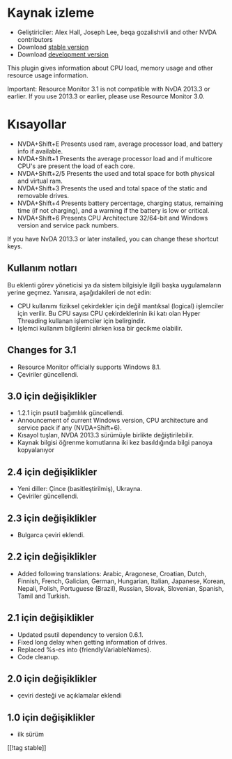 # Kaynak izleme #

* Geliştiriciler: Alex Hall, Joseph Lee, beqa gozalishvili and other NVDA
  contributors
* Download [stable version][1]
* Download [development version][2]

This plugin gives information about CPU load, memory usage and other
resource usage information.

Important: Resource Monitor 3.1 is not compatible with NvDA 2013.3 or
earlier. If you use 2013.3 or earlier, please use Resource Monitor 3.0.

# Kısayollar #

* NVDA+Shift+E Presents used ram, average processor load, and battery info
  if available.
* NVDA+Shift+1 Presents the average processor load and if multicore CPU's
  are present the load of each core.
* NVDA+Shift+2/5 Presents the used and total space for both physical and
  virtual ram.
* NVDA+Shift+3 Presents the used and total space of the static and removable
  drives.
* NVDA+Shift+4 Presents battery percentage, charging status, remaining time
  (if not charging), and a warning if the battery is low or critical.
* NVDA+Shift+6 Presents CPU Architecture 32/64-bit and Windows version and
  service pack numbers.

If you have NvDA 2013.3 or later installed, you can change these shortcut
keys.

## Kullanım notları ##

Bu eklenti görev yöneticisi ya da sistem bilgisiyle ilgili başka
uygulamaların yerine geçmez. Yanısıra, aşağıdakileri de not edin:

* CPU kullanımı fiziksel çekirdekler için değil mantıksal (logical)
  işlemciler için verilir. Bu CPU sayısı CPU çekirdeklerinin iki katı olan
  Hyper Threading kullanan işlemciler için belirgindir.
* Işlemci kullanım bilgilerini alırken kısa bir gecikme olabilir.

## Changes for 3.1 ##

* Resource Monitor officially supports Windows 8.1.
* Çeviriler güncellendi.

## 3.0 için değişiklikler ##

* 1.2.1 için psutil bağımlılık güncellendi.
* Announcement of current Windows version, CPU architecture and service pack
  if any (NVDA+Shift+6).
* Kısayol tuşları, NVDA 2013.3 sürümüyle birlikte değiştirilebilir.
* Kaynak bilgisi öğrenme komutlarına iki kez basıldığında bilgi panoya
  kopyalanıyor

## 2.4 için değişiklikler ##

* Yeni diller: Çince (basitleştirilmiş), Ukrayna.
* Çeviriler güncellendi.

## 2.3 için değişiklikler ##

* Bulgarca çeviri eklendi.

## 2.2 için değişiklikler ##

* Added following translations: Arabic, Aragonese, Croatian, Dutch, Finnish,
  French, Galician, German, Hungarian, Italian, Japanese, Korean, Nepali,
  Polish, Portuguese (Brazil), Russian, Slovak, Slovenian, Spanish, Tamil
  and Turkish.

## 2.1 için değişiklikler ##

* Updated psutil dependency to version 0.6.1.
* Fixed long delay when getting information of drives.
* Replaced %s-es into {friendlyVariableNames}.
* Code cleanup.

## 2.0 için değişiklikler ##

* çeviri desteği ve açıklamalar eklendi

## 1.0 için değişiklikler ##

* ilk sürüm

[[!tag stable]]

[1]: http://addons.nvda-project.org/files/get.php?file=rm

[2]: http://addons.nvda-project.org/files/get.php?file=rm-dev
